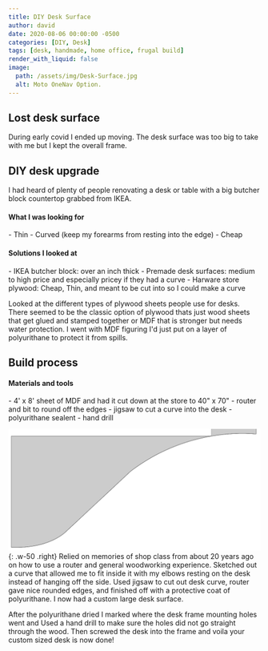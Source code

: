 ```yaml
---
title: DIY Desk Surface
author: david
date: 2020-08-06 00:00:00 -0500
categories: [DIY, Desk]
tags: [desk, handmade, home office, frugal build]
render_with_liquid: false
image:
  path: /assets/img/Desk-Surface.jpg
  alt: Moto OneNav Option.
---
```


## Lost desk surface

During early covid I ended up moving. The desk surface was too big to take with me but I kept the overall frame.

## DIY desk upgrade

I had heard of plenty of people renovating a desk or table with a big butcher block countertop grabbed from IKEA.

<h4>What I was looking for</h4>
 - Thin
 - Curved (keep my forearms from resting into the edge)
 - Cheap

<h4>Solutions I looked at</h4>
 - IKEA butcher block: over an inch thick
 - Premade desk surfaces: medium to high price and especially pricey if they had a curve
 - Harware store plywood: Cheap, Thin, and meant to be cut into so I could make a curve

Looked at the different types of plywood sheets people use for desks. There seemed to be the classic option of plywood thats just wood sheets that get glued and stamped together or MDF that is stronger but needs water protection. I went with MDF figuring I'd just put on a layer of polyurithane to protect it from spills.

## Build process

<h4>Materials and tools</h4>
 - 4' x 8' sheet of MDF and had it cut down at the store to 40" x 70"
 - router and bit to round off the edges
 - jigsaw to cut a curve into the desk
 - polyurithane sealent
 - hand drill

![Desk Curve](/assets/img/Desk-Curve.png){: .w-50 .right}
Relied on memories of shop class from about 20 years ago on how to use a router and general woodworking experience. Sketched out a curve that allowed me to fit inside it with my elbows resting on the desk instead of hanging off the side. Used jigsaw to cut out desk curve, router gave nice rounded edges, and finished off with a protective coat of polyurithane. I now had a custom large desk surface.

After the polyurithane dried I marked where the desk frame mounting holes went and Used a hand drill to make sure the holes did not go straight through the wood. Then screwed the desk into the frame and voila your custom sized desk is now done!
